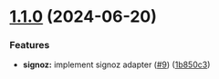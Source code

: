 # [1.1.0](https://github.com/akadenia/AkadeniaLogger/compare/1.0.1...1.1.0) (2024-06-20)


### Features

* **signoz:** implement signoz adapter ([#9](https://github.com/akadenia/AkadeniaLogger/issues/9)) ([1b850c3](https://github.com/akadenia/AkadeniaLogger/commit/1b850c3fc70a25961347c4edb08616d4b6ef0141))
